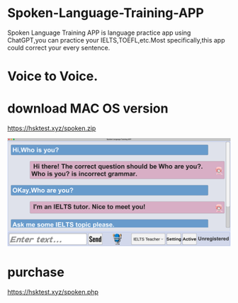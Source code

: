 # Spoken-Language-Training-APP
Spoken Language Training APP is language practice app using ChatGPT,you can practice your IELTS,TOEFL,etc.Most specifically,this app could correct your every sentence.

# Voice to Voice.

# download MAC OS version
https://hsktest.xyz/spoken.zip

<img src="s.png">

# purchase
https://hsktest.xyz/spoken.php
